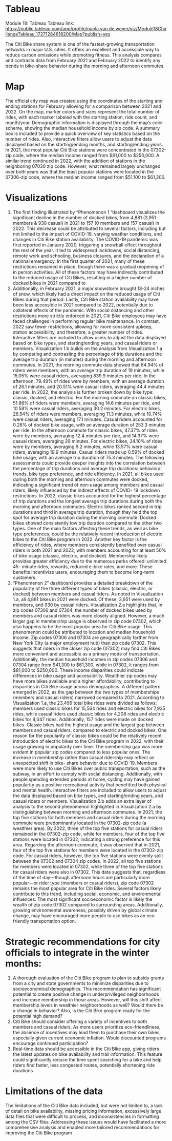 # Tableau
Module 18: Tableau
Tableau link: https://public.tableau.com/app/profile/paola.van.de.weyer/viz/Module18ChallengeTableau_17271284618200/Map?publish=yes

The Citi Bike share system is one of the fastest-growing transportation networks in major U.S.
cities. It offers an excellent and accessible way to reduce carbon emissions while promoting fitness. This
analysis compares and contrasts data from February 2021 and February 2022 to identify any trends in
bike-share behavior during the morning and afternoon commutes.
# Map
The official city map was created using the coordinates of the starting and ending stations for February
allowing for a comparison between 2021 and 2022. On the map, marker colors and sizes represent the
total number of rides, with each marker labeled with the starting station, ride count, and month/year.
Demographic information is displayed through the map’s color scheme, showing the median household
income by zip code. A summary box is included to provide a quick overview of key statistics based on the
number of rides. Also, interactive filters allow users to adjust the data displayed based on the
starting/ending months, and starting/ending years.
In 2021, the most popular Citi Bike stations were concentrated in the 07302-zip code, where the median
income ranged from $81,000 to $250,000. A similar trend continued in 2022, with the addition of
stations in the neighboring 07030 zip code. However, what remained largely unchanged over both years
was that the least popular stations were located in the 07306-zip code, where the median income
ranged from $51,100 to $61,300.
# Visualizations
1. The first finding illustrated by “Phenomenon 1 “dashboard visualizes the significant decline in
the number of docked bikes, from 4,881 (3,951 members & 930 casual) in 2021 to 157 (0
members and 157 casual) in 2022. This decrease could be attributed to several factors, including
but not limited to the impact of COVID-19, varying weather conditions, and changes in Citi Bike
station availability.
The COVID-19 pandemic was first reported in January 2020, triggering a snowball effect
throughout the rest of the year. It led to widespread lockdowns, social distancing, remote work
and schooling, business closures, and the declaration of a national emergency. In the first
quarter of 2021, many of these restrictions remained in place, though there was a gradual
reopening of in person activities. All of these factors may have indirectly contributed to the
reduced usage of Citi Bikes, resulting in a higher number of docked bikes in 2021 compared to
2022. Additionally, in February 2021, a major snowstorm brought 18-24 inches of snow, which
likely had a direct impact on the reduced usage of Citi Bikes during that period. Lastly, Citi Bike
station availability may have been less accessible in 2021 compared to 2022, potentially due to
collateral effects of the pandemic. With social distancing and other restrictions more strictly
enforced in 2021, Citi Bike employees may have faced challenges in performing regular bike
maintenance. In contrast, 2022 saw fewer restrictions, allowing for more consistent upkeep,
station accessibility, and therefore, a greater number of rides. Interactive filters are included to
allow users to adjust the data displayed based on bike types, and starting/ending years, and
casual riders or members.
Visualization 1.b builds on the analysis from Visualization 1.a by comparing and contrasting the
percentage of trip durations and the average trip duration (in minutes) during the morning and
afternoon commutes. In 2021, the morning commute data showed that 84.94% of riders were
members, with an average trip duration of 19 minutes, while 15.05% were casual riders,
averaging 839.9 minutes per ride. In the afternoon, 79.49% of rides were by members, with an
average duration of 26.1 minutes, and 20.51% were casual riders, averaging 44.4 minutes per
ride.
In 2022, the analysis is further broken down by bike type: classic, docked, and electric. For the
morning commute on classic bikes, 51.86% of riders were members, averaging 14.6 minutes per
ride, and 10.58% were casual riders, averaging 30.2 minutes. For electric bikes, 26.54% of riders
were members, averaging 11.3 minutes, while 10.74% were casual riders, averaging 17.1
minutes. Casual riders accounted for 0.28% of docked bike usage, with an average duration of
253.3 minutes per ride. In the afternoon commute for classic bikes, 47.37% of rides were by
members, averaging 12.4 minutes per ride, and 14.37% were casual riders, averaging 29
minutes. For electric bikes, 24.10% of rides were by members, averaging 9.2 minutes, while
13.57% were casual riders, averaging 19.9 minutes. Casual riders made up 0.59% of docked bike
usage, with an average trip duration of 75.3 minutes. The following assessments could provide
deeper insights into the correlation between the percentage of trip durations and average trip
durations: behavioral trends, bike type preference, and ride efficiency. In 2021, all bikes used
during both the morning and afternoon commutes were docked, indicating a significant trend of
non-usage among members and casual riders, likely influenced by the indirect effects of COVID-
19 lockdown restrictions. In 2022, classic bikes accounted for the highest percentage of trip
durations and the longest average trip durations during both the morning and afternoon
commutes. Electric bikes ranked second in trip durations and third in average trip duration,
though they held the top spot for average trip duration during the morning commute. Docked
bikes showed consistently low trip duration compared to the other two types. One of the main
factors affecting these trends, as well as bike type preferences, could be the relatively recent
introduction of electric bikes to the Citi Bike program in 2022. Another key factor is the
efficiency of rides, where members consistently benefited over casual riders in both 2021 and
2022, with members accounting for at least 50% of bike usage (classic, electric, and docked).
Membership likely provides greater efficiency due to the numerous perks offered: unlimited 45-
minute rides, rewards, reduced e-bike rates, and more. These benefits incentivize users,
encouraging them to become long-term customers.
2. “Phenomenon 2” dashboard provides a detailed breakdown of the popularity of the three
different types of bikes (classic, electric, or docked) between members and casual riders. As
noted in Visualization 1.a, all 4,881 bikes in 2021 were docked. Of these, 3,951 were used by
members, and 930 by casual riders. Visualization 2.a highlights that, in zip codes 07306 and
07304, the number of docked bikes used by members and casual riders was more closely
aligned. However, a much larger gap in membership usage is observed in zip code 07302, which
also happens to be the most popular area for Citi Bike usage.
This phenomenon could be attributed to location and median household income. Zip codes
07306 and 07304 are geographically farther from New York City (a major employment hub) than
zip code 07302. This suggests that riders in the closer zip code (07302) may find Citi Bikes more
convenient and accessible as a primary mode of transportation. Additionally, the median
household incomes in zip codes 07306 and 07304 range from $41,300 to $61,300, while in
07302, it ranges from $81,000 to $250,000. These income disparities could indicate differences
in bike usage and accessibility. Wealthier zip codes may have more bikes available and a higher
affordability, contributing to disparities in Citi Bike usage across demographics.
A different pattern emerged in 2022, as the gap between the two types of memberships
(members and casual riders) narrowed compared to 2021. According to Visualization 1.a, the
23,499 total bike rides were divided as follows: members used classic bikes for 15,564 rides and
electric bikes for 7,935 rides, while casual riders used classic bikes for 4,208 rides and electric
bikes for 4,047 rides. Additionally, 157 rides were made on docked bikes. Classic bikes had the
highest usage and the largest gap between members and casual riders, compared to electric and
docked bikes.
One reason for the popularity of classic bikes could be the relatively recent introduction of
electric bikes to the Citi Bike program in 2022, with their usage growing in popularity over time.
The membership gap was more evident in popular zip codes compared to less popular ones. The
increase in membership rather than casual ridership may reflect an unexpected shift in bike-
share behavior due to COVID-19. Members were more likely to use Citi Bikes over public
transportation, such as the subway, in an effort to comply with social distancing. Additionally,
with people spending extended periods at home, cycling may have gained popularity as a
positive recreational activity that benefitted both physical and mental health. Interactive filters
are included to allow users to adjust the data displayed based on bike types, and starting/ending
years, and casual riders or members.
Visualization 2.b adds an extra layer of analysis to the second phenomenon highlighted in
Visualization 2.a by distinguishing between morning and afternoon commutes. In 2021, the top
five stations for both members and casual riders during the morning commute were
predominantly located in the 07302-zip code (a wealthier area). By 2022, three of the top five
stations for casual riders remained in the 07302-zip code, while for members, four of the top
five stations were located in 07302, indicating a strong preference for this area.
Regarding the afternoon commute, it was observed that in 2021, four of the top five stations for
members were located in the 07302-zip code. For casual riders, however, the top five stations
were evenly split between the 07302 and 07304 zip codes. In 2022, all top five stations for
members were located in 07302, while three of the top five stations for casual riders were also
in 07302. This data suggests that, regardless of the time of day—though afternoon hours are
particularly more popular—or rider type (members or casual riders), zip code 07302 remains the
most popular area for Citi Bike rides. Several factors likely contribute to this trend, including
social, economic, and environmental influences. The most significant socioeconomic factor is
likely the wealth of zip code 07302 compared to surrounding areas. Additionally, growing
environmental awareness, possibly driven by global climate change, may have encouraged more
people to use bikes as an eco-friendly transportation option.
# Strategic recommendations for city officials to integrate in the winter months:
1. A thorough evaluation of the Citi Bike program to plan to subsidy grants from a city and
state governments to minimize disparities due to socioeconomical demographics. This
recommendation has significant potential to create positive change in underprivileged
neighborhoods and increase membership in those areas. However, will this shift affect
membership levels in wealthier neighborhoods as well? Would there be a change in
behavior? Also, is the Citi Bike program ready for the potential high demand?
2. Citi Bike should consider offering a variety of incentives to both members and casual riders.
As more users prioritize eco-friendliness, the absence of incentives may lead them to
purchase their own bikes, especially given current economic inflation. Would discounted
programs encourage continued participation?
3. Real-time data should be accessible in the Citi Bike app, giving riders the latest updates on
bike availability and trail information. This feature could significantly reduce the time spent
searching for a bike and help riders find faster, less congested routes, potentially shortening
ride durations.
# Limitations of the data
The limitations of the Citi Bike data included, but were not limited to, a lack of detail on bike availability,
missing pricing information, excessively large data files that were difficult to process, and inconsistencies
in formatting among the CSV files. Addressing these issues would have facilitated a more comprehensive
analysis and enabled more tailored recommendations for improving the Citi Bike program
